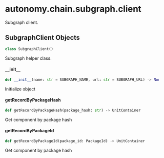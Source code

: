 <a id="autonomy.chain.subgraph.client"></a>

# autonomy.chain.subgraph.client

Subgraph client.

<a id="autonomy.chain.subgraph.client.SubgraphClient"></a>

## SubgraphClient Objects

```python
class SubgraphClient()
```

Subgraph helper class.

<a id="autonomy.chain.subgraph.client.SubgraphClient.__init__"></a>

#### `__`init`__`

```python
def __init__(name: str = SUBGRAPH_NAME, url: str = SUBGRAPH_URL) -> None
```

Initialize object

<a id="autonomy.chain.subgraph.client.SubgraphClient.getRecordByPackageHash"></a>

#### getRecordByPackageHash

```python
def getRecordByPackageHash(package_hash: str) -> UnitContainer
```

Get component by package hash

<a id="autonomy.chain.subgraph.client.SubgraphClient.getRecordByPackageId"></a>

#### getRecordByPackageId

```python
def getRecordByPackageId(package_id: PackageId) -> UnitContainer
```

Get component by package hash

